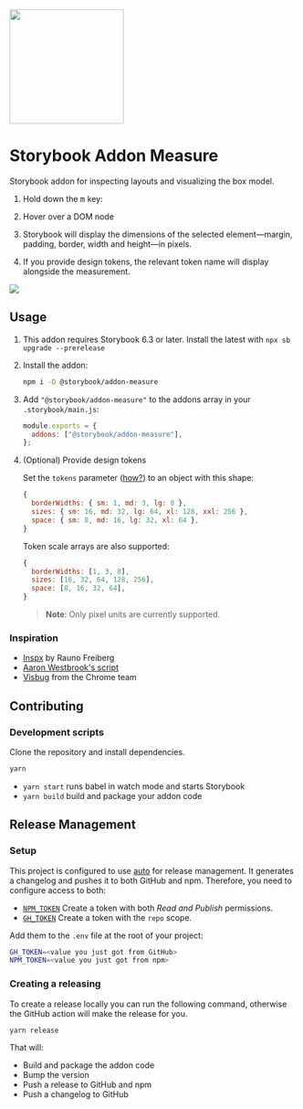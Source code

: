 <img src="https://user-images.githubusercontent.com/42671/119589951-dbcd9600-bda1-11eb-9227-078f3cfc1e74.png" width="200" height="200">

# Storybook Addon Measure

Storybook addon for inspecting layouts and visualizing the box model.

1. Hold down the <kbd>m</kbd> key:

2. Hover over a DOM node

3. Storybook will display the dimensions of the selected element—margin, padding, border, width and height—in pixels.

4. If you provide design tokens, the relevant token name will display alongside the measurement.

![](https://user-images.githubusercontent.com/42671/119589961-dff9b380-bda1-11eb-9550-7ae28bc70bf4.gif)

## Usage

1. This addon requires Storybook 6.3 or later. Install the latest with `npx sb upgrade --prerelease`

2. Install the addon:

   ```sh
   npm i -D @storybook/addon-measure
   ```

3. Add `"@storybook/addon-measure"` to the addons array in your `.storybook/main.js`:

   ```js
   module.exports = {
     addons: ["@storybook/addon-measure"],
   };
   ```

4. (Optional) Provide design tokens

   Set the `tokens` parameter ([how?](https://storybook.js.org/docs/react/writing-stories/parameters)) to an object with this shape:

   ```js
   {
     borderWidths: { sm: 1, md: 3, lg: 8 },
     sizes: { sm: 16, md: 32, lg: 64, xl: 128, xxl: 256 },
     space: { sm: 8, md: 16, lg: 32, xl: 64 },
   }
   ```

   Token scale arrays are also supported:

   ```js
   {
     borderWidths: [1, 3, 8],
     sizes: [16, 32, 64, 128, 256],
     space: [8, 16, 32, 64],
   }
   ```

   > **Note**: Only pixel units are currently supported.

### Inspiration

- [Inspx](https://github.com/raunofreiberg/inspx) by Rauno Freiberg
- [Aaron Westbrook's script](https://gist.github.com/awestbro/e668c12662ad354f02a413205b65fce7)
- [Visbug](https://visbug.web.app/) from the Chrome team

## Contributing

### Development scripts

Clone the repository and install dependencies.

```sh
yarn
```

- `yarn start` runs babel in watch mode and starts Storybook
- `yarn build` build and package your addon code

## Release Management

### Setup

This project is configured to use [auto](https://github.com/intuit/auto) for release management. It generates a changelog and pushes it to both GitHub and npm. Therefore, you need to configure access to both:

- [`NPM_TOKEN`](https://docs.npmjs.com/creating-and-viewing-access-tokens#creating-access-tokens) Create a token with both _Read and Publish_ permissions.
- [`GH_TOKEN`](https://github.com/settings/tokens) Create a token with the `repo` scope.

Add them to the `.env` file at the root of your project:

```bash
GH_TOKEN=<value you just got from GitHub>
NPM_TOKEN=<value you just got from npm>
```

### Creating a releasing

To create a release locally you can run the following command, otherwise the GitHub action will make the release for you.

```sh
yarn release
```

That will:

- Build and package the addon code
- Bump the version
- Push a release to GitHub and npm
- Push a changelog to GitHub
